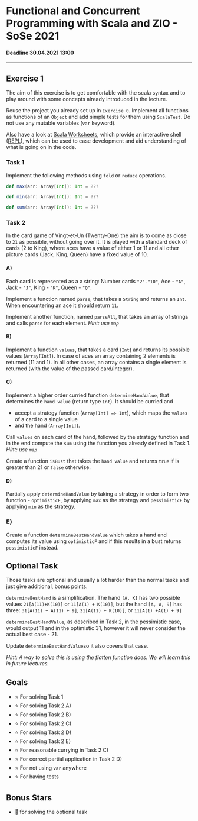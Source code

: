 # Functional and Concurrent Programming with Scala and ZIO - SoSe 2021
#### Deadline 30.04.2021 13:00
---------------------
## Exercise 1

The aim of this exercise is to get comfortable with the scala syntax and to play around with some concepts already introduced in the lecture.

Reuse the project you already set up in `Exercise 0`. Implement all functions as functions of an `Object` and add simple tests for them using `ScalaTest`. Do not use any mutable variables (`var` keyword).

Also have a look at [Scala Worksheets](https://blog.jetbrains.com/scala/2012/12/04/scala-worksheet/), which provide an interactive shell ([REPL](https://en.wikipedia.org/wiki/Read%E2%80%93eval%E2%80%93print_loop)), which can be used to ease development and aid understanding of what is going on in the code.

### Task 1
Implement the following methods using `fold` or `reduce` operations.
```scala
def max(arr: Array[Int]): Int = ???
```
```scala
def min(arr: Array[Int]): Int = ???
```
```scala
def sum(arr: Array[Int]): Int = ???
```

### Task 2
In the card game of Vingt-et-Un (Twenty-One) the aim is to come as close to `21` as possible, without going over it. It is played with a standard deck of cards (2 to King), where aces have a value of either 1 or 11 and all other picture cards (Jack, King, Queen) have a fixed value of 10.

#### A) 
Each card is represented as a a string: Number cards `"2"-"10"`, Ace - `"A"`, Jack - `"J"`, King - `"K"`, Queen - `"Q"`. 

Implement a function named `parse`, that takes a `String` and returns an `Int`. When encountering an ace it should return `11`.

Implement another function, named `parseAll`, that takes an array of strings and calls `parse` for each element. *Hint: use `map`*

#### B)
Implement a function `values`, that takes a card (`Int`) and returns its possible values (`Array[Int]`). In case of aces an array containing 2 elements is returned (11 and 1). In all other cases, an array contains a single element is returned (with the value of the passed card/Integer).

#### C)
Implement a higher order curried function `determineHandValue`, that determines the `hand value` (return type `Int`). 
It should be curried and 
- accept a strategy function (`Array[Int] => Int`), which maps the `values` of a card to a single value 
- and the hand (`Array[Int]`).

Call `values` on each card of the hand, followed by the strategy function and in the end compute the `sum` using the function you already defined in Task 1. *Hint: use `map`*

Create a function `isBust` that takes the `hand value` and returns `true` if is greater than 21 or `false` otherwise.

#### D)
Partially apply `determineHandValue` by taking a strategy in order to form two function - `optimisticF`, by applying `max` as the strategy and `pessimisticF` by applying `min` as the strategy.

### E)
Create a function `determineBestHandValue` which takes a hand and computes its value using `optimisticF` and if this results in a bust returns `pessimisticF` instead.

## Optional Task
Those tasks are optional and usually a lot harder than the normal tasks and just give additional, bonus points.

`determineBestHand` is a simplification. The hand `[A, K]` has two possible values `21[A(11)+K(10)]` or `11[A(1) + K(10)]`,
but the hand `[A, A, 9]` has three: `31[A(11) + A(11) + 9]`, `21[A(11) + K(10)]`, or `11[A(1) +A(1) + 9]`

`determineBestHandValue`, as described in Task 2, in the pessimistic case, would output 11
and in the optimistic 31, however it will never consider the actual best case - 21.

Update `determineBestHandValue`so it also covers that case.

*Hint: A way to solve this is using the flatten function does. We will learn this in future lectures.*

## Goals
- :star: For solving Task 1
- :star: For solving Task 2 A)
- :star: For solving Task 2 B)
- :star: For solving Task 2 C)
- :star: For solving Task 2 D)
- :star: For solving Task 2 E)
- :star: For reasonable currying in Task 2 C)
- :star: For correct partial application in Task 2 D)
- :star: For not using `var` anywhere
- :star: For having tests

## Bonus Stars
- :star2: for solving the optional task
